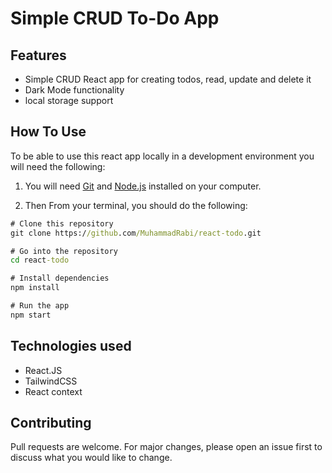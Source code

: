 # Simple CRUD To-Do App

## Features

- Simple CRUD React app for creating todos, read, update and delete it
- Dark Mode functionality
- local storage support

## How To Use

To be able to use this react app locally in a development environment you will need the following:

1. You will need [Git](https://git-scm.com) and [Node.js](https://nodejs.org/en/download/) installed on your computer.

2. Then From your terminal, you should do the following:

```cmd
# Clone this repository
git clone https://github.com/MuhammadRabi/react-todo.git

# Go into the repository
cd react-todo

# Install dependencies
npm install

# Run the app
npm start
```

## Technologies used

- React.JS
- TailwindCSS
- React context

## Contributing

Pull requests are welcome. For major changes, please open an issue first
to discuss what you would like to change.
